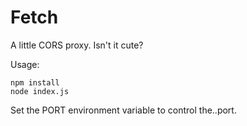 Fetch
=====

A little CORS proxy. Isn't it cute?

Usage:
```
npm install
node index.js
```

Set the PORT environment variable to control the..port.
